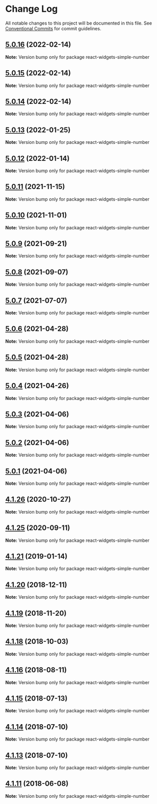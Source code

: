 # Change Log

All notable changes to this project will be documented in this file.
See [Conventional Commits](https://conventionalcommits.org) for commit guidelines.

## [5.0.16](https://github.com/jquense/react-widgets/compare/react-widgets-simple-number@5.0.15...react-widgets-simple-number@5.0.16) (2022-02-14)

**Note:** Version bump only for package react-widgets-simple-number





## [5.0.15](https://github.com/jquense/react-widgets/compare/react-widgets-simple-number@5.0.14...react-widgets-simple-number@5.0.15) (2022-02-14)

**Note:** Version bump only for package react-widgets-simple-number





## [5.0.14](https://github.com/jquense/react-widgets/compare/react-widgets-simple-number@5.0.13...react-widgets-simple-number@5.0.14) (2022-02-14)

**Note:** Version bump only for package react-widgets-simple-number





## [5.0.13](https://github.com/jquense/react-widgets/compare/react-widgets-simple-number@5.0.12...react-widgets-simple-number@5.0.13) (2022-01-25)

**Note:** Version bump only for package react-widgets-simple-number





## [5.0.12](https://github.com/jquense/react-widgets/compare/react-widgets-simple-number@5.0.11...react-widgets-simple-number@5.0.12) (2022-01-14)

**Note:** Version bump only for package react-widgets-simple-number





## [5.0.11](https://github.com/jquense/react-widgets/compare/react-widgets-simple-number@5.0.10...react-widgets-simple-number@5.0.11) (2021-11-15)

**Note:** Version bump only for package react-widgets-simple-number





## [5.0.10](https://github.com/jquense/react-widgets/compare/react-widgets-simple-number@5.0.9...react-widgets-simple-number@5.0.10) (2021-11-01)

**Note:** Version bump only for package react-widgets-simple-number





## [5.0.9](https://github.com/jquense/react-widgets/compare/react-widgets-simple-number@5.0.8...react-widgets-simple-number@5.0.9) (2021-09-21)

**Note:** Version bump only for package react-widgets-simple-number





## [5.0.8](https://github.com/jquense/react-widgets/compare/react-widgets-simple-number@5.0.7...react-widgets-simple-number@5.0.8) (2021-09-07)

**Note:** Version bump only for package react-widgets-simple-number





## [5.0.7](https://github.com/jquense/react-widgets/compare/react-widgets-simple-number@5.0.6...react-widgets-simple-number@5.0.7) (2021-07-07)

**Note:** Version bump only for package react-widgets-simple-number





## [5.0.6](https://github.com/jquense/react-widgets/compare/react-widgets-simple-number@5.0.5...react-widgets-simple-number@5.0.6) (2021-04-28)

**Note:** Version bump only for package react-widgets-simple-number





## [5.0.5](https://github.com/jquense/react-widgets/compare/react-widgets-simple-number@5.0.4...react-widgets-simple-number@5.0.5) (2021-04-28)

**Note:** Version bump only for package react-widgets-simple-number





## [5.0.4](https://github.com/jquense/react-widgets/compare/react-widgets-simple-number@5.0.3...react-widgets-simple-number@5.0.4) (2021-04-26)

**Note:** Version bump only for package react-widgets-simple-number





## [5.0.3](https://github.com/jquense/react-widgets/compare/react-widgets-simple-number@5.0.2...react-widgets-simple-number@5.0.3) (2021-04-06)

**Note:** Version bump only for package react-widgets-simple-number





## [5.0.2](https://github.com/jquense/react-widgets/compare/react-widgets-simple-number@5.0.1...react-widgets-simple-number@5.0.2) (2021-04-06)

**Note:** Version bump only for package react-widgets-simple-number





## [5.0.1](https://github.com/jquense/react-widgets/compare/react-widgets-simple-number@5.0.0...react-widgets-simple-number@5.0.1) (2021-04-06)

**Note:** Version bump only for package react-widgets-simple-number





<a name="4.1.26"></a>
## [4.1.26](https://github.com/jquense/react-widgets/compare/react-widgets-simple-number@4.1.25...react-widgets-simple-number@4.1.26) (2020-10-27)




**Note:** Version bump only for package react-widgets-simple-number

<a name="4.1.25"></a>
## [4.1.25](https://github.com/jquense/react-widgets/compare/react-widgets-simple-number@4.1.24...react-widgets-simple-number@4.1.25) (2020-09-11)




**Note:** Version bump only for package react-widgets-simple-number

<a name="4.1.21"></a>
## [4.1.21](https://github.com/jquense/react-widgets/compare/react-widgets-simple-number@4.1.20...react-widgets-simple-number@4.1.21) (2019-01-14)




**Note:** Version bump only for package react-widgets-simple-number

<a name="4.1.20"></a>
## [4.1.20](https://github.com/jquense/react-widgets/compare/react-widgets-simple-number@4.1.19...react-widgets-simple-number@4.1.20) (2018-12-11)




**Note:** Version bump only for package react-widgets-simple-number

<a name="4.1.19"></a>
## [4.1.19](https://github.com/jquense/react-widgets/compare/react-widgets-simple-number@4.1.18...react-widgets-simple-number@4.1.19) (2018-11-20)




**Note:** Version bump only for package react-widgets-simple-number

<a name="4.1.18"></a>
## [4.1.18](https://github.com/jquense/react-widgets/compare/react-widgets-simple-number@4.1.17...react-widgets-simple-number@4.1.18) (2018-10-03)




**Note:** Version bump only for package react-widgets-simple-number

<a name="4.1.16"></a>
## [4.1.16](https://github.com/jquense/react-widgets/compare/react-widgets-simple-number@4.1.15...react-widgets-simple-number@4.1.16) (2018-08-11)

**Note:** Version bump only for package react-widgets-simple-number





<a name="4.1.15"></a>
## [4.1.15](https://github.com/jquense/react-widgets/compare/react-widgets-simple-number@4.1.14...react-widgets-simple-number@4.1.15) (2018-07-13)




**Note:** Version bump only for package react-widgets-simple-number

<a name="4.1.14"></a>
## [4.1.14](https://github.com/jquense/react-widgets/compare/react-widgets-simple-number@4.1.13...react-widgets-simple-number@4.1.14) (2018-07-10)




**Note:** Version bump only for package react-widgets-simple-number

<a name="4.1.13"></a>
## [4.1.13](https://github.com/jquense/react-widgets/compare/react-widgets-simple-number@4.1.12...react-widgets-simple-number@4.1.13) (2018-07-10)




**Note:** Version bump only for package react-widgets-simple-number

<a name="4.1.11"></a>
## [4.1.11](https://github.com/jquense/react-widgets/compare/react-widgets-simple-number@4.1.10...react-widgets-simple-number@4.1.11) (2018-06-08)




**Note:** Version bump only for package react-widgets-simple-number
